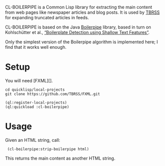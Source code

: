 CL-BOILERPIPE is a Common Lisp library for extracting the main content
from web pages like newspaper articles and blog posts. It is used by
[TBRSS][] for expanding truncated articles in feeds.

CL-BOILERPIPE is based on the Java [Boilerpipe][] library, based in
turn on Kohlschütter et al.,
[“Boilerplate Detection using Shallow Text Features”][paper].

Only the simplest version of the Boilerpipe algorithm is implemented
here; I find that it works well enough.

# Setup

You will need [FXML][].

    cd quicklisp/local-projects
    git clone https://github.com/TBRSS/FXML.git

    (ql:register-local-projects)
    (ql:quickload :cl-boilerpipe)

# Usage

Given an HTML string, call:

     (cl-boilerpipe:strip-boilerpipe html)

This returns the main content as another HTML string.

[TBRSS]: https://tbrss.com
[Boilerpipe]: https://github.com/kohlschutter/boilerpipe
[paper]: http://www.l3s.de/~kohlschuetter/boilerplate/
[HTML5-SAX]: https://github.com/TBRSS/html5-sax
[SAX-SANITIZE]: https://github.com/TBRSS/sax-sanitize
